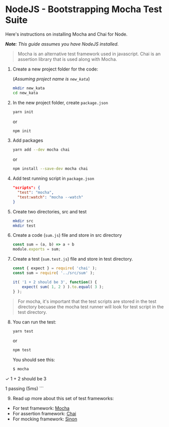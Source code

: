 # NodeJS - Bootstrapping Mocha Test Suite

Here's instructions on installing Mocha and Chai for Node.

*__Note__: This guide assumes you have NodeJS installed.*

> Mocha is an alternative test framework used in javascript.
> Chai is an assertion library that is used along with Mocha.

1. Create a new project folder for the code:

	(*Assuming project name is `new_kata`*)

	```bash
	mkdir new_kata
	cd new_kata
	```

2. In the new project folder, create `package.json`

	```bash
	yarn init
	```

	or

	```bash
	npm init
	```

3. Add packages

	```bash
	yarn add --dev mocha chai
	```

	or

	```bash
	npm install --save-dev mocha chai
	```

4. Add test running script in `package.json`

	```json
	"scripts": {
	  "test": "mocha",
	  "test:watch": "mocha --watch"
	}
	```

5. Create two directories, src and test

	```bash
	mkdir src
	mkdir test
	```

6. Create a code (`sum.js`) file and store in src directory

	```javascript
	const sum = (a, b) => a + b
	module.exports = sum;
	```

7. Create a test (`sum.test.js`) file and store in test directory.

	```javascript
	const { expect } = require( 'chai' );
	const sum = require( '../src/sum' );

	it( '1 + 2 should be 3', function() {
		expect( sum( 1, 2 ) ).to.equal( 3 );
	} );
	```
> For mocha, it's important that the test scripts are stored in the test directory becuase
> the mocha test runner will look for test script in the test directory.

8. You can run the test:

	```bash
	yarn test
	```

	or

	```bash
	npm test
	```

	You should see this:

	```bash
	$ mocha

  ✓ 1 + 2 should be 3

  1 passing (5ms)
	```

9. Read up more about this set of test frameworks:
* For test framework: [Mocha](https://mochajs.org/)
* For assertion framework: [Chai](https://www.chaijs.com/)
* For mocking framework: [Sinon](https://sinonjs.org/)